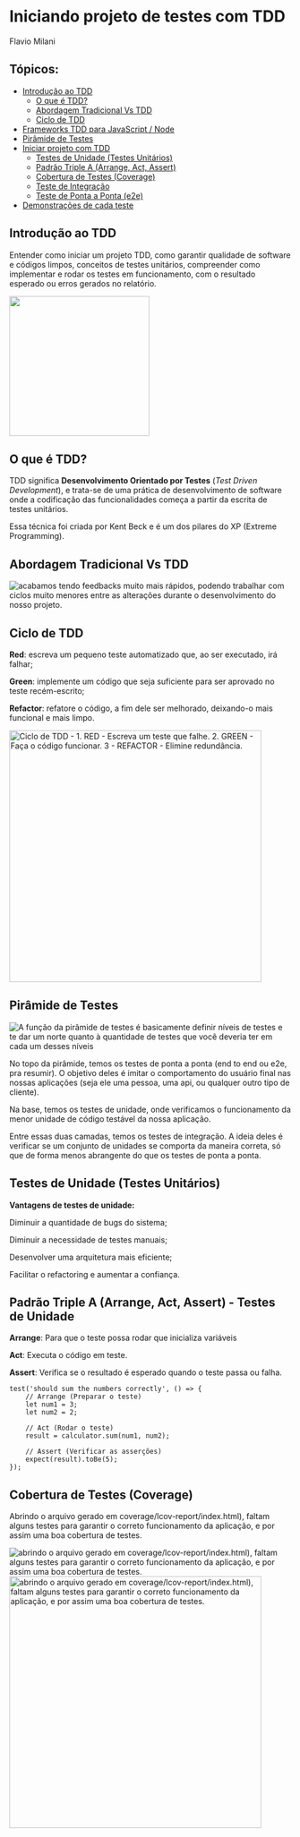 # Iniciando projeto de testes com TDD

Flavio Milani

## Tópicos:

<!--ts-->
   * [Introdução ao TDD ](#Introducao)
      * [O que é TDD?](#O-que-TDD)
      * [Abordagem Tradicional Vs TDD](#Abordagem)
      * [Ciclo de TDD](#Ciclo)
   * [Frameworks TDD para JavaScript / Node](#Frameworks)
   * [Pirâmide de Testes](#Piramide)
   * [Iniciar projeto com TDD](#iniciar-projeto)
      * [Testes de Unidade (Testes Unitários)](#Teste-de-Unidade)
      * [Padrão Triple A (Arrange, Act, Assert)](#Padrao-Triple)
      * [Cobertura de Testes (Coverage)](#Cobertura-Testes)
      * [Teste de Integração](#Teste-de-Integracao)
      * [Teste de Ponta a Ponta (e2e)](#Teste-e2e)
   * [Demonstrações de cada teste](#Demonstracoes)
<!--te-->

### <h2 id="Introducao">Introdução ao TDD</h2>

Entender como iniciar um projeto TDD, como garantir qualidade de software e códigos limpos, 
conceitos de testes unitários, compreender como implementar e rodar os testes em funcionamento, 
com o resultado esperado ou erros gerados no relatório.

<img style="width: 250px" src="https://feminitech.files.wordpress.com/2017/04/testing-finding-bug.png"/>

### <h2 id="O-que-TDD">O que é TDD?</h2>

TDD significa <strong>Desenvolvimento Orientado por Testes</strong> (<i>Test Driven Development</i>), e trata-se de uma prática de desenvolvimento de software onde a codificação das funcionalidades começa a partir da escrita de testes unitários. 

Essa técnica foi criada por Kent Beck e é um dos pilares do XP (Extreme Programming).

### <h2 id="Abordagem">Abordagem Tradicional Vs TDD</h2>

<img src="https://miro.medium.com/max/1010/1*CNyX4rGOg3cjYBW6wpMtDQ.png" alt="acabamos tendo feedbacks muito mais rápidos, podendo trabalhar com ciclos muito menores entre as alterações durante o desenvolvimento do nosso projeto." />

### <h2 id="Ciclo">Ciclo de TDD</h2>

<strong>Red</strong>: escreva um pequeno teste automatizado que, ao ser executado, irá falhar;

<strong>Green</strong>: implemente um código que seja suficiente para ser aprovado no teste recém-escrito;

<strong>Refactor</strong>: refatore o código, a fim dele ser melhorado, deixando-o mais funcional e mais limpo.

<img style="width: 450px" src="https://dkrn4sk0rn31v.cloudfront.net/2019/11/04105020/img-tdd.png" alt="Ciclo de TDD - 1. RED - Escreva um teste que falhe. 2. GREEN - Faça o código funcionar. 3 - REFACTOR - Elimine redundância." />

### <h2 id="Piramide">Pirâmide de Testes</h2>

<img src="https://miro.medium.com/max/640/1*S0yR438zKtJtEEBldSviFA.png" alt="A função da pirâmide de testes é basicamente definir níveis de testes e te dar um norte quanto à quantidade de testes que você deveria ter em cada um desses níveis" />

No topo da pirâmide, temos os testes de ponta a ponta (end to end ou e2e, pra resumir). O objetivo deles é imitar o comportamento do usuário final nas nossas aplicações (seja ele uma pessoa, uma api, ou qualquer outro tipo de cliente).

Na base, temos os testes de unidade, onde verificamos o funcionamento da menor unidade de código testável da nossa aplicação.

Entre essas duas camadas, temos os testes de integração. A ideia deles é verificar se um conjunto de unidades se comporta da maneira correta, só que de forma menos abrangente do que os testes de ponta a ponta.

### <h2 id="Teste-de-Unidade">Testes de Unidade (Testes Unitários)</h2>

<strong>Vantagens de testes de unidade:</strong>

Diminuir a quantidade de bugs do sistema;

Diminuir a necessidade de testes manuais;

Desenvolver uma arquitetura mais eficiente;

Facilitar o refactoring e aumentar a confiança.

### <h2 id="Padrao-Triple">Padrão Triple A (Arrange, Act, Assert) - Testes de Unidade</h2>

<strong>Arrange</strong>: Para que o teste possa rodar que inicializa variáveis

<strong>Act</strong>: Executa o código em teste.

<strong>Assert</strong>: Verifica se o resultado é esperado quando o teste passa ou falha.

```
test('should sum the numbers correctly', () => {
    // Arrange (Preparar o teste)
    let num1 = 3;
    let num2 = 2;

    // Act (Rodar o teste)
    result = calculator.sum(num1, num2);

    // Assert (Verificar as asserções)
    expect(result).toBe(5);
});
```

### <h2 id="Cobertura-Testes">Cobertura de Testes (Coverage)</h2>

Abrindo o arquivo gerado em coverage/lcov-report/index.html), faltam alguns testes para garantir o correto funcionamento da aplicação, e por assim uma boa cobertura de testes.

<img src="https://vizir.com.br/wp-content/uploads/2018/07/Screenshot_20180727_211256-1.png" alt="abrindo o arquivo gerado em coverage/lcov-report/index.html), faltam alguns testes para garantir o correto funcionamento da aplicação, e por assim uma boa cobertura de testes." />

<img style="width: 450px" src="https://miro.medium.com/max/1400/1*C4Mqqb1jkeFyKDOrcCXHKA.png" alt="abrindo o arquivo gerado em coverage/lcov-report/index.html), faltam alguns testes para garantir o correto funcionamento da aplicação, e por assim uma boa cobertura de testes." />
